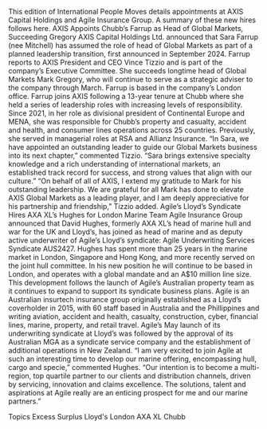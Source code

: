 This edition of International People Moves details appointments at AXIS Capital Holdings and Agile Insurance Group.
A summary of these new hires follows here.
AXIS Appoints Chubb’s Farrup as Head of Global Markets, Succeeding Gregory
AXIS Capital Holdings Ltd. announced that Sara Farrup (nee Mitchell) has assumed the role of head of Global Markets as part of a planned leadership transition, first announced in September 2024.
Farrup reports to AXIS President and CEO Vince Tizzio and is part of the company’s Executive Committee. She succeeds longtime head of Global Markets Mark Gregory, who will continue to serve as a strategic adviser to the company through March. Farrup is based in the company’s London office.
Farrup joins AXIS following a 13-year tenure at Chubb where she held a series of leadership roles with increasing levels of responsibility. Since 2021, in her role as divisional president of Continental Europe and MENA, she was responsible for Chubb’s property and casualty, accident and health, and consumer lines operations across 25 countries. Previously, she served in managerial roles at RSA and Allianz Insurance.
“In Sara, we have appointed an outstanding leader to guide our Global Markets business into its next chapter,” commented Tizzio. “Sara brings extensive specialty knowledge and a rich understanding of international markets, an established track record for success, and strong values that align with our culture.”
“On behalf of all of AXIS, I extend my gratitude to Mark for his outstanding leadership. We are grateful for all Mark has done to elevate AXIS Global Markets as a leading player, and I am deeply appreciative for his partnership and friendship,” Tizzio added.
Agile’s Lloyd’s Syndicate Hires AXA XL’s Hughes for London Marine Team
Agile Insurance Group announced that David Hughes, formerly AXA XL’s head of marine hull and war for the UK and Lloyd’s, has joined as head of marine and as deputy active underwriter of Agile’s Lloyd’s syndicate: Agile Underwriting Services Syndicate AUS2427.
Hughes has spent more than 25 years in the marine market in London, Singapore and Hong Kong, and more recently served on the joint hull committee. In his new position he will continue to be based in London, and operates with a global mandate and an A$10 million line size.
This development follows the launch of Agile’s Australian property team as it continues to expand to support its syndicate business plans.
Agile is an Australian insurtech insurance group originally established as a Lloyd’s coverholder in 2015, with 60 staff based in Australia and the Phillippines and writing aviation, accident and health, casualty, construction, cyber, financial lines, marine, property, and retail travel.
Agile’s May launch of its underwriting syndicate at Lloyd’s was followed by the approval of its Australian MGA as a syndicate service company and the establishment of additional operations in New Zealand.
“I am very excited to join Agile at such an interesting time to develop our marine offering, encompassing hull, cargo and specie,” commented Hughes. “Our intention is to become a multi-region, top quartile partner to our clients and distribution channels, driven by servicing, innovation and claims excellence. The solutions, talent and aspirations at Agile really are an enticing prospect for me and our marine partners.”

Topics
Excess Surplus
Lloyd's
London
AXA XL
Chubb
